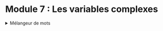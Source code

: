 # Module 7 : Les variables complexes

<details markdown="block">
<summary>Mélangeur de mots</summary>

# Mélangeur de mots

# More about this project

### Related course
ENI | INITIATION A LA PROGRAMMATION AVEC JAVA  
TRAVAUX PRATIQUE : Module 7 : Les variables complexes  
[Mélangeur de mots](https://github.com/Dyrits/IALPAJ-TP/blob/master/Enonc%C3%A9s/Module%2007%20-%20Enonc%C3%A9%20TP%2001%20-%20M%C3%A9langeur%20de%20mots.pdf)

### Description of the project by ENI
Ecrire un programme **fr.eni_ecole.jse.melangeur.Melangeurqui** mélange les lettres (sauf la première etla dernière) de chaque mot d'une phrase et qui affiche la phrase avec les mots mélangés.  

Exemple de résultat:  
Ercire un porgrmame fr.eni_ecole.jse.melangeur.Melangeur qui mgnléae les lrtetes (suaf la prermèie et la drrnèiee) de cauhqe mot d'une psrahe et qui afifhce la pshare aevc les mtos mlsgééan.

### Technologies | Libraries | Frameworks | Tools  
- Java

### Details | Comments
- This project has been freely made from scratch following global instructions.

### Status
Completed

#### Last update
12/06/2020

#### Last update (README.md)
12/06/2020
</details>
</details>